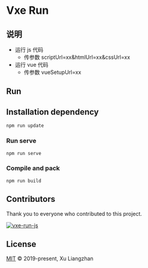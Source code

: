 # Vxe Run

## 说明

* 运行 js 代码
  * 传参数 scriptUrl=xx&htmlUrl=xx&cssUrl=xx
* 运行 vue 代码
  * 传参数 vueSetupUrl=xx

## Run

## Installation dependency

```shell
npm run update
```

### Run serve

```shell
npm run serve
```

### Compile and pack

```shell
npm run build
```

## Contributors

Thank you to everyone who contributed to this project.

[![vxe-run-js](https://contrib.rocks/image?repo=x-extends/vxe-run-js)](https://github.com/x-extends/vxe-run-js/graphs/contributors)

## License

[MIT](LICENSE) © 2019-present, Xu Liangzhan

